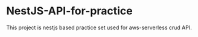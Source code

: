 # NestJS-API-for-practice
This project is nestjs based practice set used for aws-serverless crud API.
